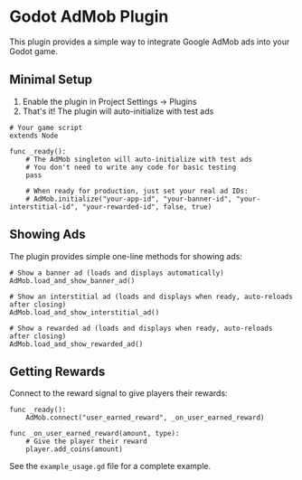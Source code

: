 # Godot AdMob Plugin

This plugin provides a simple way to integrate Google AdMob ads into your Godot game.

## Minimal Setup

1. Enable the plugin in Project Settings → Plugins
2. That's it! The plugin will auto-initialize with test ads

```gdscript
# Your game script
extends Node

func _ready():
	# The AdMob singleton will auto-initialize with test ads
	# You don't need to write any code for basic testing
	pass
	
	# When ready for production, just set your real ad IDs:
	# AdMob.initialize("your-app-id", "your-banner-id", "your-interstitial-id", "your-rewarded-id", false, true)
```

## Showing Ads

The plugin provides simple one-line methods for showing ads:

```gdscript
# Show a banner ad (loads and displays automatically)
AdMob.load_and_show_banner_ad()

# Show an interstitial ad (loads and displays when ready, auto-reloads after closing)
AdMob.load_and_show_interstitial_ad()

# Show a rewarded ad (loads and displays when ready, auto-reloads after closing)
AdMob.load_and_show_rewarded_ad()
```

## Getting Rewards

Connect to the reward signal to give players their rewards:

```gdscript
func _ready():
	AdMob.connect("user_earned_reward", _on_user_earned_reward)

func _on_user_earned_reward(amount, type):
	# Give the player their reward
	player.add_coins(amount)
```

See the `example_usage.gd` file for a complete example.
